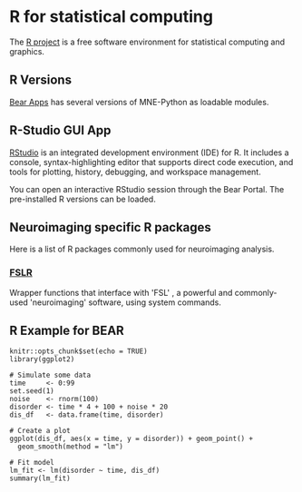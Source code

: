 # R for statistical computing

The [R project](https://www.r-project.org/) is a free software environment for statistical computing and graphics.

## R Versions

[Bear Apps](https://bear-apps.bham.ac.uk/applications/R/) has several versions of MNE-Python as loadable modules.

## R-Studio GUI App

[RStudio](https://posit.co/products/open-source/rstudio/#rstudio-server) is an integrated development environment (IDE) for R. It includes a console, syntax-highlighting editor that supports direct code execution, and tools for plotting, history, debugging, and workspace management.

You can open an interactive RStudio session through the Bear Portal. The pre-installed R versions can be loaded.

## Neuroimaging specific R packages

Here is a list of R packages commonly used for neuroimaging analysis.

### [FSLR](https://bear-apps.bham.ac.uk/applications/fslr/)

Wrapper functions that interface with 'FSL' , a powerful and commonly-used 'neuroimaging' software, using system commands.

## R Example for BEAR

```{r setup, include=FALSE}
knitr::opts_chunk$set(echo = TRUE)
library(ggplot2)

# Simulate some data
time     <- 0:99
set.seed(1)
noise    <- rnorm(100)
disorder <- time * 4 + 100 + noise * 20
dis_df   <- data.frame(time, disorder)

# Create a plot
ggplot(dis_df, aes(x = time, y = disorder)) + geom_point() +
  geom_smooth(method = "lm")

# Fit model
lm_fit <- lm(disorder ~ time, dis_df)
summary(lm_fit)
```
